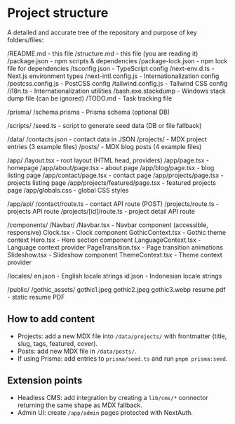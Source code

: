 # Project structure

A detailed and accurate tree of the repository and purpose of key folders/files:

/README.md - this file
/structure.md - this file (you are reading it)
/package.json - npm scripts & dependencies
/package-lock.json - npm lock file for dependencies
/tsconfig.json - TypeScript config
/next-env.d.ts - Next.js environment types
/next-intl.config.js - Internationalization config
/postcss.config.js - PostCSS config
/tailwind.config.js - Tailwind CSS config
/i18n.ts - Internationalization utilities
/bash.exe.stackdump - Windows stack dump file (can be ignored)
/TODO.md - Task tracking file

/prisma/
  /schema.prisma - Prisma schema (optional DB)

/scripts/
  /seed.ts - script to generate seed data (DB or file fallback)

/data/
  /contacts.json - contact data in JSON
  /projects/ - MDX project entries (3 example files)
  /posts/ - MDX blog posts (4 example files)

/app/
  /layout.tsx - root layout (HTML head, providers)
/app/page.tsx - homepage
/app/about/page.tsx - about page
/app/blog/page.tsx - blog listing page
/app/contact/page.tsx - contact page
/app/projects/page.tsx - projects listing page
/app/projects/featured/page.tsx - featured projects page
/app/globals.css - global CSS styles

/app/api/
  /contact/route.ts - contact API route (POST)
/projects/route.ts - projects API route
/projects/[id]/route.ts - project detail API route

/components/
  /Navbar/
    /Navbar.tsx - Navbar component (accessible, responsive)
  Clock.tsx - Clock component
  GothicContext.tsx - Gothic theme context
  Hero.tsx - Hero section component
  LanguageContext.tsx - Language context provider
  PageTransition.tsx - Page transition animations
  Slideshow.tsx - Slideshow component
  ThemeContext.tsx - Theme context provider

/locales/
  en.json - English locale strings
  id.json - Indonesian locale strings

/public/
  /gothic_assets/
    gothic1.jpeg
    gothic2.jpeg
    gothic3.webp
  resume.pdf - static resume PDF

## How to add content
- Projects: add a new MDX file into `/data/projects/` with frontmatter (title, slug, tags, featured, cover).
- Posts: add new MDX file in `/data/posts/`.
- If using Prisma: add entries to `prisma/seed.ts` and run `pnpm prisma:seed`.

## Extension points
- Headless CMS: add integration by creating a `lib/cms/*` connector returning the same shape as MDX fallback.
- Admin UI: create `/app/admin` pages protected with NextAuth.
